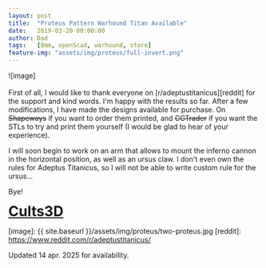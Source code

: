 ```yaml
---
layout: post
title:  "Proteus Pattern Warhound Titan Available"
date:   2019-03-20 00:00:00
author: Dad
tags:   [8mm, openScad, warhound, store]
feature-img: "assets/img/proteus/full-invert.png"
---
```


![image]
<br><br>
First of all, I would like to thank everyone on [r/adeptustitanicus][reddit] for the support and kind words. I'm happy with the results so far. After a few modifications, I have made the designs available for purchase. On ~~Shapeways~~ if you want to order them printed, and ~~CGTrader~~ if you want the STLs to try and print them yourself (I would be glad to hear of your experience).

I will soon begin to work on an arm that allows to mount the inferno cannon in the horizontal position, as well as an ursus claw. I don't even own the rules for Adeptus Titanicus, so I will not be able to write custom rule for the ursus...

Bye!

<div class="row">
  <div class="col-1-2 centered" style="font-weight: bold; font-size: 200%">
    <a class="button" href="https://cults3d.com/en/users/adeptusdad/3d-models">Cults3D</a>
  </div>
</div>

[image]: {{ site.baseurl }}/assets/img/proteus/two-proteus.jpg
[reddit]: https://www.reddit.com/r/adeptustitanicus/

Updated 14 apr. 2025 for availability.